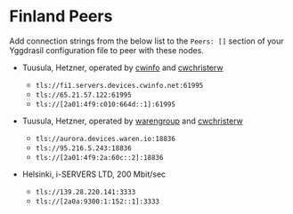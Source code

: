 # Finland Peers

Add connection strings from the below list to the `Peers: []` section of your
Yggdrasil configuration file to peer with these nodes.

* Tuusula, Hetzner, operated by [cwinfo](https://cwinfo.net) and [cwchristerw](https://christerwaren.fi)
  * `tls://fi1.servers.devices.cwinfo.net:61995`
  * `tls://65.21.57.122:61995`
  * `tls://[2a01:4f9:c010:664d::1]:61995`

* Tuusula, Hetzner, operated by [warengroup](https://waren.io) and [cwchristerw](https://christerwaren.fi)
  * `tls://aurora.devices.waren.io:18836`
  * `tls://95.216.5.243:18836`
  * `tls://[2a01:4f9:2a:60c::2]:18836`
  
* Helsinki, i-SERVERS LTD, 200 Mbit/sec
  * `tls://139.28.220.141:3333`
  * `tls://[2a0a:9300:1:152::1]:3333`